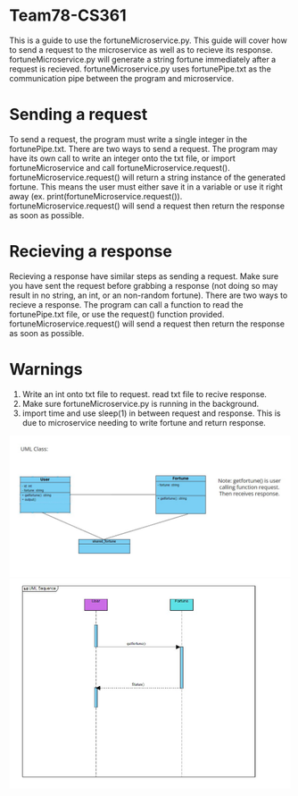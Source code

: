 # Team78-CS361

This is a guide to use the fortuneMicroservice.py. This guide will cover how to send a request to the microservice as well as to recieve its response. fortuneMicroservice.py will generate a string fortune immediately after a request is recieved. fortuneMicroservice.py uses fortunePipe.txt as the communication pipe between the program and microservice.

# Sending a request
To send a request, the program must write a single integer in the fortunePipe.txt. There are two ways to send a request. The program may have its own call to write an integer onto the txt file, or import fortuneMicroservice and call fortuneMicroservice.request(). fortuneMicroservice.request() will return a string instance of the generated fortune. This means the user must either save it in a variable or use it right away (ex. print(fortuneMicroservice.request()). fortuneMicroservice.request() will send a request then return the response as soon as possible.


# Recieving a response
Recieving a response have similar steps as sending a request. Make sure you have sent the request before grabbing a response (not doing so may result in no string, an int, or an non-random fortune). There are two ways to recieve a response. The program can call a function to read the fortunePipe.txt file, or use the request() function provided. fortuneMicroservice.request() will send a request then return the response as soon as possible.

# Warnings
1. Write an int onto txt file to request. read txt file to recive response.
2. Make sure fortuneMicroservice.py is running in the background.
3. import time and use sleep(1) in between request and response. This is due to microservice needing to write fortune and return response.

![alt text](https://github.com/johnha12/Team78-CS361/blob/main/UML_Class_361.jpg?raw=true)
![alt text](https://github.com/johnha12/Team78-CS361/blob/main/UML_Sequence_361.jpg?raw=true)

